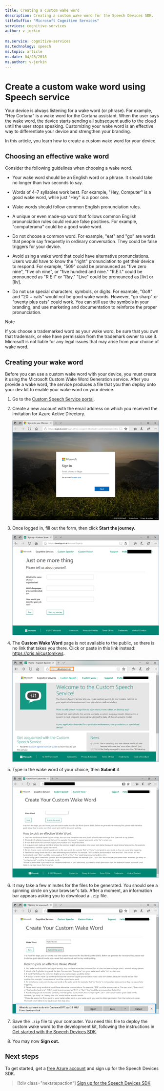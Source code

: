 ```yaml
---
title: Creating a custom wake word
description: Creating a custom wake word for the Speech Devices SDK.
titleSuffix: "Microsoft Cognitive Services"
services: cognitive-services
author: v-jerkin

ms.service: cognitive-services
ms.technology: speech
ms.topic: article
ms.date: 04/28/2018
ms.author: v-jerkin
---
```

# Create a custom wake word using Speech service

Your device is always listening for a wake word (or phrase). For example, "Hey Cortana" is a wake word for the Cortana assistant. When the user says the wake word, the device starts sending all subsequent audio to the cloud until the user stops speaking. Customizing your wake word is an effective way to differentiate your device and strengthen your branding.

In this article, you learn how to create a custom wake word for your device.

## Choosing an effective wake word

Consider the following guidelines when choosing a wake word.

* Your wake word should be an English word or a phrase. It should take no longer than two seconds to say.

* Words of 4–7 syllables work best. For example, "Hey, Computer" is a good wake word, while just "Hey" is a poor one.

* Wake words should follow common English pronunciation rules.

* A unique or even made-up word that follows common English pronunciation rules could reduce false positives. For example, "computerama" could be a good wake word.

* Do not choose a common word. For example, "eat" and "go" are words that people say frequently in ordinary conversation. They could be false triggers for your device.

* Avoid using a wake word that could have alternative pronunciations. Users would have to know the "right" pronunciation to get their device to respond. For example, "509" could be pronounced as "five zero nine", "five oh nine", or "five hundred and nine." "R.E.I." could be pronounced as "R E I" or "Ray." "Live" could be pronounced as [līv] or [liv].

* Do not use special characters, symbols, or digits. For example, "Go#" and "20 + cats" would not be good wake words. However, "go sharp" or "twenty plus cats" could work. You can still use the symbols in your branding, and use marketing and documentation to reinforce the proper pronunciation.

> [!NOTE]
> If you choose a trademarked word as your wake word, be sure that you own that trademark, or else have permission from the trademark owner to use it. Microsoft is not liable for any legal issues that may arise from your choice of wake word.

## Creating your wake word

Before you can use a custom wake word with your device, you must create it using the Microsoft Custom Wake Word Generation service. After you provide a wake word, the service produces a file that you then deploy onto your dev kit to enable your wake word on your device.

1. Go to the [Custom Speech Service portal](https://cris.ai/).

2. Create a new account with the email address on which you received the invitation for Azure Active Directory. 

    ![create new account](media/speech-devices-sdk/wake-word-1.png)
 
3.	Once logged in, fill out the form, then click **Start the journey.**

    ![successfully logged in](media/speech-devices-sdk/wake-word-3.png)
 
4. The **Custom Wake Word** page is not available to the public, so there is no link that takes you there. Click or paste in this link instead: https://cris.ai/customkws.

    ![hidden page](media/speech-devices-sdk/wake-word-4.png)
 
6. Type in the wake word of your choice, then **Submit** it.

    ![enter your wake word](media/speech-devices-sdk/wake-word-5.png)
 
7. It may take a few minutes for the files to be generated. You should see a spinning circle on your browser's tab. After a moment, an information bar appears asking you to download a `.zip` file.

    ![receiving .zip file](media/speech-devices-sdk/wake-word-6.png)

8. Save the `.zip` file to your computer. You need this file to deploy the custom wake word to the development kit, following the instructions in [Get started with the Speech Devices SDK](speech-devices-sdk-qsg.md).

9. You may now **Sign out.**

## Next steps

To get started, get a [free Azure account](https://azure.microsoft.com/free/) and sign up for the Speech Devices SDK.

> [!div class="nextstepaction"]
> [Sign up for the Speech Devices SDK](get-speech-devices-sdk.md)

